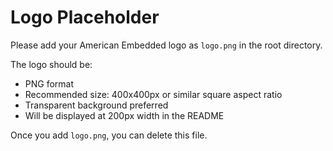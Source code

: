 # Logo Placeholder

Please add your American Embedded logo as `logo.png` in the root directory.

The logo should be:
- PNG format
- Recommended size: 400x400px or similar square aspect ratio
- Transparent background preferred
- Will be displayed at 200px width in the README

Once you add `logo.png`, you can delete this file.
